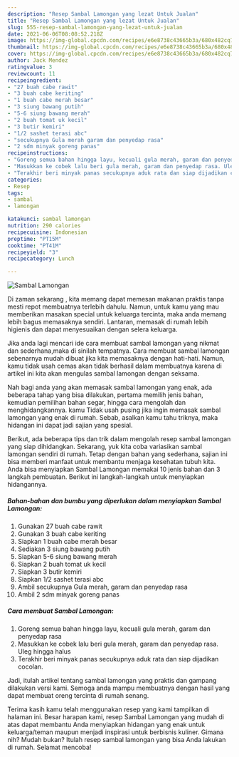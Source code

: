 ```yaml
---
description: "Resep Sambal Lamongan yang lezat Untuk Jualan"
title: "Resep Sambal Lamongan yang lezat Untuk Jualan"
slug: 555-resep-sambal-lamongan-yang-lezat-untuk-jualan
date: 2021-06-06T08:08:52.218Z
image: https://img-global.cpcdn.com/recipes/e6e8738c43665b3a/680x482cq70/sambal-lamongan-foto-resep-utama.jpg
thumbnail: https://img-global.cpcdn.com/recipes/e6e8738c43665b3a/680x482cq70/sambal-lamongan-foto-resep-utama.jpg
cover: https://img-global.cpcdn.com/recipes/e6e8738c43665b3a/680x482cq70/sambal-lamongan-foto-resep-utama.jpg
author: Jack Mendez
ratingvalue: 3
reviewcount: 11
recipeingredient:
- "27 buah cabe rawit"
- "3 buah cabe keriting"
- "1 buah cabe merah besar"
- "3 siung bawang putih"
- "5-6 siung bawang merah"
- "2 buah tomat uk kecil"
- "3 butir kemiri"
- "1/2 sashet terasi abc"
- "secukupnya Gula merah garam dan penyedap rasa"
- "2 sdm minyak goreng panas"
recipeinstructions:
- "Goreng semua bahan hingga layu, kecuali gula merah, garam dan penyedap rasa"
- "Masukkan ke cobek lalu beri gula merah, garam dan penyedap rasa. Uleg hingga halus"
- "Terakhir beri minyak panas secukupnya aduk rata dan siap dijadikan cocolan."
categories:
- Resep
tags:
- sambal
- lamongan

katakunci: sambal lamongan 
nutrition: 290 calories
recipecuisine: Indonesian
preptime: "PT15M"
cooktime: "PT41M"
recipeyield: "3"
recipecategory: Lunch

---
```



![Sambal Lamongan](https://img-global.cpcdn.com/recipes/e6e8738c43665b3a/680x482cq70/sambal-lamongan-foto-resep-utama.jpg)

Di zaman  sekarang , kita memang dapat memesan makanan praktis tanpa mesti repot membuatnya terlebih dahulu. Namun, untuk kamu yang mau memberikan masakan special untuk keluarga tercinta, maka anda memang lebih bagus memasaknya sendiri. Lantaran, memasak di rumah lebih higienis dan dapat menyesuaikan dengan selera keluarga.

Jika anda lagi mencari ide cara membuat sambal lamongan yang nikmat dan sederhana,maka di sinilah tempatnya. Cara membuat sambal lamongan  sebenarnya mudah dibuat jika kita memasaknya dengan hati-hati. Namun, kamu tidak usah cemas akan tidak berhasil dalam membuatnya 
karena di artikel ini kita akan mengulas sambal lamongan dengan seksama.  



Nah bagi anda yang akan memasak sambal lamongan yang enak, ada beberapa tahap yang bisa dilakukan, pertama memilih jenis bahan, kemudian pemilihan bahan segar, hingga cara mengolah dan menghidangkannya. kamu Tidak usah pusing jika ingin memasak sambal lamongan yang enak di rumah. Sebab, asalkan kamu  tahu triknya, maka hidangan ini dapat jadi sajian yang spesial.

Berikut, ada beberapa tips dan trik dalam mengolah resep sambal lamongan yang siap dihidangkan. Sekarang, yuk kita coba variasikan sambal lamongan sendiri di rumah. Tetap dengan bahan yang sederhana, sajian ini bisa memberi manfaat untuk membantu menjaga kesehatan tubuh kita. Anda bisa menyiapkan Sambal Lamongan memakai 10 jenis bahan dan 3 langkah pembuatan. Berikut ini langkah-langkah untuk menyiapkan hidangannya.

<!--inarticleads1-->

##### Bahan-bahan dan bumbu yang diperlukan dalam menyiapkan Sambal Lamongan:

1. Gunakan 27 buah cabe rawit
1. Gunakan 3 buah cabe keriting
1. Siapkan 1 buah cabe merah besar
1. Sediakan 3 siung bawang putih
1. Siapkan 5-6 siung bawang merah
1. Siapkan 2 buah tomat uk kecil
1. Siapkan 3 butir kemiri
1. Siapkan 1/2 sashet terasi abc
1. Ambil secukupnya Gula merah, garam dan penyedap rasa
1. Ambil 2 sdm minyak goreng panas




<!--inarticleads2-->

##### Cara membuat Sambal Lamongan:

1. Goreng semua bahan hingga layu, kecuali gula merah, garam dan penyedap rasa
1. Masukkan ke cobek lalu beri gula merah, garam dan penyedap rasa. Uleg hingga halus
1. Terakhir beri minyak panas secukupnya aduk rata dan siap dijadikan cocolan.




Jadi, itulah artikel tentang  sambal lamongan  yang praktis dan gampang dilakukan versi kami. Semoga anda mampu membuatnya dengan hasil yang dapat membuat oreng tercinta di rumah senang. 

Terima kasih kamu telah menggunakan resep yang kami tampilkan di halaman ini. Besar harapan kami, resep  Sambal Lamongan yang mudah di atas dapat membantu Anda menyiapkan hidangan yang enak untuk keluarga/teman maupun menjadi inspirasi untuk berbisnis kuliner. Gimana nih? Mudah bukan? Itulah resep sambal lamongan yang bisa Anda lakukan di rumah. Selamat mencoba!


